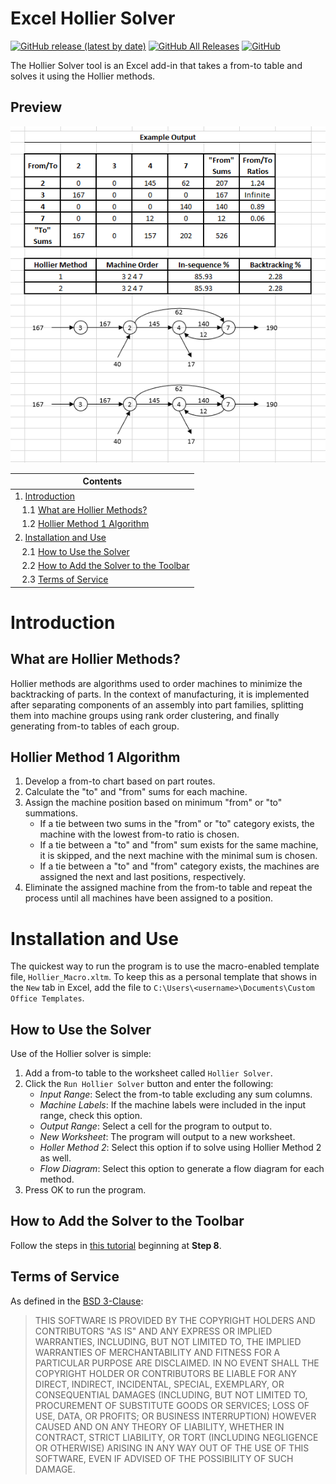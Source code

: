 
# Excel Hollier Solver
[![GitHub release (latest by date)](https://img.shields.io/github/v/release/TheEric960/Excel-Hollier-Solver)](https://github.com/TheEric960/Excel-Hollier-Solver/releases/latest)
[![GitHub All Releases](https://img.shields.io/github/downloads/TheEric960/Excel-Hollier-Solver/total)](https://github.com/TheEric960/Excel-Hollier-Solver/releases/latest)
[![GitHub](https://img.shields.io/github/license/TheEric960/Excel-Hollier-Solver)](https://github.com/TheEric960/Excel-Hollier-Solver/blob/master/LICENSE)

The Hollier Solver tool is an Excel add-in that takes a from-to table and solves it using the Hollier methods.


## Preview
![Preview](./images/example-output.png)

|Contents|
|---|
|1. [Introduction](#introduction)|
|&nbsp;&nbsp;&nbsp;1.1 [What are Hollier Methods?](#what-are-hollier-methods)|
|&nbsp;&nbsp;&nbsp;1.2 [Hollier Method 1 Algorithm](#hollier-method-1-algorithm)|
|2. [Installation and Use](#installation-and-use)|
|&nbsp;&nbsp;&nbsp;2.1 [How to Use the Solver](#how-to-use-the-solver)|
|&nbsp;&nbsp;&nbsp;2.2 [How to Add the Solver to the Toolbar](#how-to-add-the-solver-to-the-toolbar)|
|&nbsp;&nbsp;&nbsp;2.3 [Terms of Service](#terms-of-service)|


# Introduction

## What are Hollier Methods?
Hollier methods are algorithms used to order machines to minimize the backtracking of parts. In the context of manufacturing, it is implemented after separating components of an assembly into part families, splitting them into machine groups using rank order clustering, and finally generating from-to tables of each group.

## Hollier Method 1 Algorithm
1. Develop a from-to chart based on part routes. 
1. Calculate the "to" and "from" sums for each machine.
1. Assign the machine position based on minimum "from" or "to" summations.
    - If a tie between two sums in the "from" or "to" category exists, the machine with the lowest from-to ratio is chosen.
    - If a tie between a "to" and "from" sum exists for the same machine, it is skipped, and the next machine with the minimal sum is chosen.
    - If a tie between a "to" and "from" category exists, the machines are assigned the next and last positions, respectively.
1. Eliminate the assigned machine from the from-to table and repeat the process until all machines have been assigned to a position.


# Installation and Use
The quickest way to run the program is to use the macro-enabled template file, `Hollier_Macro.xltm`. To keep this as a personal template that shows in the `New` tab in Excel, add the file to `C:\Users\<username>\Documents\Custom Office Templates`.

## How to Use the Solver
Use of the Hollier solver is simple:
1. Add a from-to table to the worksheet called `Hollier Solver`.
1. Click the `Run Hollier Solver` button and enter the following:
    - *Input Range*: Select the from-to table excluding any sum columns.
    - *Machine Labels*: If the machine labels were included in the input range, check this option.
    - *Output Range*: Select a cell for the program to output to.
    - *New Worksheet*: The program will output to a new worksheet.
    - *Holler Method 2*: Select this option if to solve using Hollier Method 2 as well.
    - *Flow Diagram*: Select this option to generate a flow diagram for each method.
1. Press OK to run the program.

## How to Add the Solver to the Toolbar
Follow the steps in [this tutorial](https://www.excel-easy.com/vba/examples/add-a-macro-to-the-toolbar.html) beginning at **Step 8**.

## Terms of Service
As defined in the [BSD 3-Clause](https://github.com/TheEric960/Excel-Hollier-Solver/blob/master/LICENSE):

>THIS SOFTWARE IS PROVIDED BY THE COPYRIGHT HOLDERS AND CONTRIBUTORS "AS IS"
AND ANY EXPRESS OR IMPLIED WARRANTIES, INCLUDING, BUT NOT LIMITED TO, THE
IMPLIED WARRANTIES OF MERCHANTABILITY AND FITNESS FOR A PARTICULAR PURPOSE ARE
DISCLAIMED. IN NO EVENT SHALL THE COPYRIGHT HOLDER OR CONTRIBUTORS BE LIABLE
FOR ANY DIRECT, INDIRECT, INCIDENTAL, SPECIAL, EXEMPLARY, OR CONSEQUENTIAL
DAMAGES (INCLUDING, BUT NOT LIMITED TO, PROCUREMENT OF SUBSTITUTE GOODS OR
SERVICES; LOSS OF USE, DATA, OR PROFITS; OR BUSINESS INTERRUPTION) HOWEVER
CAUSED AND ON ANY THEORY OF LIABILITY, WHETHER IN CONTRACT, STRICT LIABILITY,
OR TORT (INCLUDING NEGLIGENCE OR OTHERWISE) ARISING IN ANY WAY OUT OF THE USE
OF THIS SOFTWARE, EVEN IF ADVISED OF THE POSSIBILITY OF SUCH DAMAGE.
